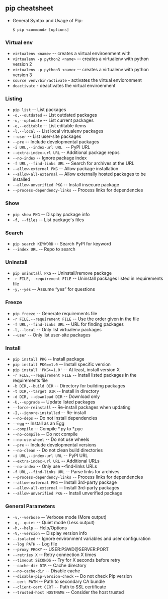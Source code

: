 ## pip cheatsheet

- General Syntax and Usage of Pip:
  ```
  $ pip <command> [options]
  ```

### Virtual env

- `virtualenv <name>` -- creates a virtual enviroenment with <name>
- `virtualenv -p python2 <name>` -- creates a virtualenv with python version 2 
- `virtualenv -p python3 <name>` -- creates a virtualenv with python version 3
- `source venv/bin/activate` - activates the virtual envioronment 
- `deactivate` - deactivates the virtual enviroenment

### Listing

- `pip list` -- List packages
- `-o,--outdated` -- List outdated packages
- `-u,--uptodate` -- List current packages
- `-e,--editable` -- List editable items
- `-l,--local` -- List local virtualenv packages
- `--user` -- List user-site packages
- `--pre` -- Include developmental packages
- `-i URL,--index-url URL ` -- PyPI URL
- `--extra-index-url URL` --  Additional package repos
- `--no-index` -- Ignore package index
- `-f URL,--find-links URL` --  Search for archives at the URL
- `--allow-external PKG` -- Allow package installation
- `--allow-all-external` -- Allow externally hosted packages to be installed
- `--allow-unverified PKG` --  Install insecure package
- `--process-dependency-links` -- Process links for dependencies

### Show

- `pip show PKG` -- Display package info
- `-f, --files` -- List package's files

### Search

- `pip search KEYWORD` -- Search PyPI for keyword
- `--index URL` -- Repo to search

### Uninstall

- `pip uninstall PKG` -- Uninstall/remove package
- `-r FILE,--requirement FILE` -- Uninstall packages listed in requirements file
- `-y,--yes` -- Assume “yes” for questions

### Freeze

- `pip freeze` -- Generate requirements file
- `-r FILE,--requirement FILE` -- Use the order given in the file
- `-f URL,--find-links URL` -- URL for finding packages
- `-l,--local` -- Only list virtualenv packages
- `--user` -- Only list user-site packages

### Install

- `pip install PKG` -- Install package
- `pip install PKG==1.0` -- Install specific version
- `pip install 'PKG>=1.0'` -- At least, install version X
- `-r FILE,--requirement FILE` -- Install listed packages in the requirements file
- `-b DIR,--build DIR` -- Directory for building packages
- `-t DIR,--target DIR` -- Install in directory
- `-d DIR, --download DIR` -- Download only
- `-U,--upgrade` -- Update listed packages
- `--force-reinstall` -- Re-install packages when updating
- `-I,--ignore-installed` -- Re-install
- `--no-deps` -- Do not install dependencies
- `--egg` -- Install as an Egg
- `--compile` -- Compile *.py to *.pyc
- `--no-compile` -- Do not compile
- `--no-use-wheel` -- Do not use wheels
- `--pre` -- Include developmental versions
- `--no-clean` -- Do not clean build directories
- `-i URL,--index-url URL` -- PyPI URL
- `--extra-index-url URL` -- Additional URLs
- `--no-index` -- Only use --find-links URLs
- `-f URL,--find-links URL` -- Parse links for archives
- `--process-dependency-links` -- Process links for dependencies
- `--allow-external PKG` -- Install 3rd-party package
- `--allow-all-external` -- Install 3rd-party packages
- `--allow-unverified PKG` -- Install unverified package

### General Parameters

- `-v,--verbose` -- Verbose mode (More output)
- `-q,--quiet` -- Quiet mode (Less output)
- `-h,--help` -- Help/Options
- `-V,--version` -- Display version info
- `--isolated` -- Ignore environment variables and user configuration
- `--log PATH` -- Log file
- `--proxy PROXY` -- USER:PSWD@SERVER:PORT
- `--retries X` -- Retry connection X times
- `--timeout SECONDS` -- Try for X seconds before retry
- `--cache-dir DIR` -- Cache directory
- `--no-cache-dir` -- Disable cache
- `--disable-pip-version-check` -- Do not check Pip version
- `--cert PATH` -- Path to secondary CA bundle
- `--client-cert CERT` -- Path to SSL certificate
- `--trusted-host HOSTNAME` -- Consider the host trusted
